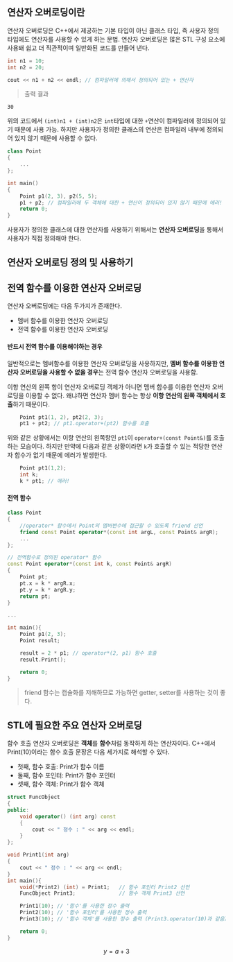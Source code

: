 ﻿## 연산자 오버로딩이란
연산자 오버로딩은 C++에서 제공하는 기본 타입이 아닌 클래스 타입, 즉 사용자 정의 타입에도 연산자를 사용할 수 있게 하는 문법.
연산자 오버로딩은 많은 STL 구성 요소에 사용돼 쉽고 더 직관적이며 일반화된 코드를 만들어 낸다.

```cpp
int n1 = 10;
int n2 = 20;

cout << n1 + n2 << endl; // 컴파일러에 의해서 정의되어 있는 + 연산자
```

> 출력 결과  

```
30
```

위의 코드에서 `(int)n1 + (int)n2`은 `int`타입에 대한 `+`연산이 컴파일러에 정의되어 있기 때문에 사용 가능. 
하지만 사용자가 정의한 클래스의 연산은 컴파일러 내부에 정의되어 있지 않기 때문에 사용할 수 없다.

```cpp
class Point
{
    ...
};

int main()
{
    Point p1(2, 3), p2(5, 5);
    p1 + p2; // 컴파일러에 두 객체에 대한 + 연산이 정의되어 있지 않기 때문에 에러!
    return 0; 
}
```
사용자가 정의한 클래스에 대한 연산자를 사용하기 위해서는 **연산자 오버로딩**을 통해서 사용자가 직접 정의해야 한다.



## 연산자 오버로딩 정의 및 사용하기

## 전역 함수를 이용한 연산자 오버로딩
연산자 오버로딩에는 다음 두가지가 존재한다.

- 멤버 함수를 이용한 연산자 오버로딩
- 전역 함수를 이용한 연산자 오버로딩  

#### 반드시 전역 함수를 이용해야하는 경우

일반적으로는 멤버함수를 이용한 연산자 오버로딩을 사용하지만, 
**멤버 함수를 이용한 연산자 오버로딩을 사용할 수 없을 경우**는 전역 함수 연산자 오버로딩을 사용함.  
  
이항 연산의 왼쪽 항이 연산자 오버로딩 객체가 아니면 멤버 함수를 이용한 연산자 오버로딩을 이용할 수 없다.
왜냐하면 연산자 멤버 함수는 항상 **이항 연산의 왼쪽 객체에서 호출**하기 때문이다.

```cpp
    Point pt1(1, 2), pt2(2, 3); 
    pt1 + pt2; // pt1.operator+(pt2) 함수를 호출
```

위와 같은 상황에서는 이항 연산의 왼쪽항인 `pt1`이 `operator+(const Point&)`를 호출하는 모습이다. 하지만 만약에 다음과 같은 상황이라면
`k`가 호출할 수 있는 적당한 연산자 함수가 없기 때문에 에러가 발생한다.
```cpp
    Point pt1(1,2);
    int k;
    k * pt1; // 에러!
```

#### 전역 함수
```cpp
class Point
{
    //operator* 함수에서 Point의 멤버변수에 접근할 수 있도록 friend 선언
    friend const Point operator*(const int argL, const Point& argR);
    ...
};

// 전역함수로 정의된 operator* 함수
const Point operator*(const int k, const Point& argR)
{
	Point pt;
	pt.x = k * argR.x;
	pt.y = k * argR.y;
	return pt;
}

...

int main(){
	Point p1(2, 3);
	Point result;

	result = 2 * p1; // operator*(2, p1) 함수 호출
	result.Print();

	return 0;
}
```
> friend 함수는 캡슐화를 저해하므로 가능하면 getter, setter를 사용하는 것이 좋다.

## STL에 필요한 주요 연산자 오버로딩
함수 호출 연산자 오버로딩은 **객체**를 **함수**처럼 동작하게 하는 연산자이다. C++에서  Print(10)이라는 함수 호출 문장은 다음 세가지로 해석할 수 있다.
- 첫째, 함수 호출: Print가 함수 이름
- 둘째, 함수 포인터: Print가 함수 포인터
- 셋째, 함수 객체: Print가 함수 객체

```cpp {.line-numbers}
struct FuncObject
{
public:
	void operator() (int arg) const
	{
		cout << " 정수 : " << arg << endl;
	}
};

void Print1(int arg)
{
	cout << " 정수 : " << arg << endl;
}
int main(){
	void(*Print2) (int) = Print1;   // 함수 포인터 Print2 선언
	FuncObject Print3;              // 함수 객체 Print3 선언

	Print1(10); // '함수'를 사용한 정수 출력
	Print2(10); // '함수 포인터'를 사용한 정수 출력
	Print3(10); // '함수 객체'를 사용한 정수 출력 (Print3.operator(10)과 같음)

	return 0;
}
```

$$ y = a + 3 $$
